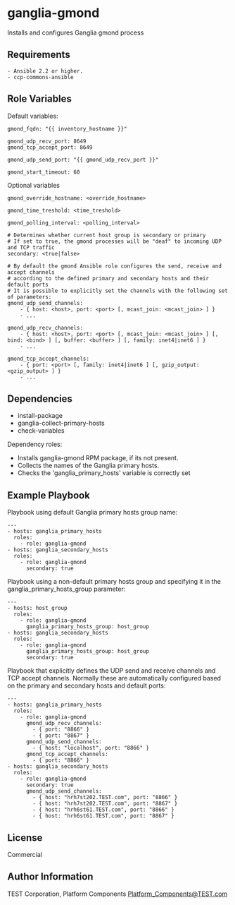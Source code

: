 ganglia-gmond
=============

Installs and configures Ganglia gmond process

Requirements
------------

	- Ansible 2.2 or higher.
	- ccp-commons-ansible

Role Variables
--------------

Default variables:

	gmond_fqdn: "{{ inventory_hostname }}"

	gmond_udp_recv_port: 8649
	gmond_tcp_accept_port: 8649
	
	gmond_udp_send_port: "{{ gmond_udp_recv_port }}" 

	gmond_start_timeout: 60
	
Optional variables

	gmond_override_hostname: <override_hostname>
	
	gmond_time_treshold: <time_treshold>
	
	gmond_polling_interval: <polling_interval>

	# Determines whether current host group is secondary or primary
	# If set to true, the gmond processes will be "deaf" to incoming UDP and TCP traffic
	secondary: <true|false>
	
	# By default the gmond Ansible role configures the send, receive and accept channels
	# according to the defined primary and secondary hosts and their default ports
	# It is possible to explicitly set the channels with the following set of parameters:
	gmond_udp_send_channels:
		- { host: <host>, port: <port> [, mcast_join: <mcast_join> ] }
		- ...
		
	gmond_udp_recv_channels:
		- { host: <host>, port: <port> [, mcast_join: <mcast_join> ] [, bind: <bind> ] [, buffer: <buffer> ] [, family: inet4|inet6 ] }
		- ...
		
	gmond_tcp_accept_channels:
		- { port: <port> [, family: inet4|inet6 ] [, gzip_output: <gzip_output> ] }
		- ...
	
Dependencies
------------

* install-package
* ganglia-collect-primary-hosts
* check-variables

Dependency roles:
- Installs ganglia-gmond RPM package, if its not present.
- Collects the names of the Ganglia primary hosts.
- Checks the 'ganglia_primary_hosts' variable is correctly set

Example Playbook
----------------
    
Playbook using default Ganglia primary hosts group name:
    
    ---
    - hosts: ganglia_primary_hosts
      roles:
        - role: ganglia-gmond
    - hosts: ganglia_secondary_hosts
      roles:
        - role: ganglia-gmond
          secondary: true
          
Playbook using a non-default primary hosts group and specifying
it in the ganglia_primary_hosts_group parameter:

    ---
    - hosts: host_group
      roles:
        - role: ganglia-gmond
          ganglia_primary_hosts_group: host_group
    - hosts: ganglia_secondary_hosts
      roles:
        - role: ganglia-gmond
          ganglia_primary_hosts_group: host_group
          secondary: true
          
Playbook that explicitly defines the UDP send and receive channels and TCP accept channels. Normally these
are automatically configured based on the primary and secondary hosts and default ports:

    ---
    - hosts: ganglia_primary_hosts
      roles:
        - role: ganglia-gmond
          gmond_udp_recv_channels:
            - { port: "8866" }
            - { port: "8867" }
          gmond_udp_send_channels:
            - { host: "localhost", port: "8866" }
          gmond_tcp_accept_channels:
            - { port: "8866" }
    - hosts: ganglia_secondary_hosts
      roles:
        - role: ganglia-gmond
          secondary: true
          gmond_udp_send_channels:
            - { host: "hrh7st202.TEST.com", port: "8866" }
            - { host: "hrh7st202.TEST.com", port: "8867" }
            - { host: "hrh6st61.TEST.com", port: "8866" }
            - { host: "hrh6st61.TEST.com", port: "8867" }

License
-------

Commercial

Author Information
------------------

TEST Corporation, Platform Components <Platform_Components@TEST.com>

